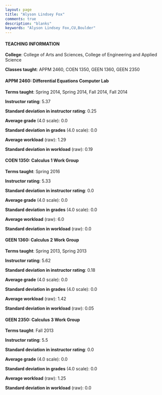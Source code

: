 ```yaml
---
layout: page
title: "Alyson Lindsey Fox" 
comments: true
description: "blanks"
keywords: "Alyson Lindsey Fox,CU,Boulder"
---
```

<head>
<script src="https://ajax.googleapis.com/ajax/libs/jquery/2.1.3/jquery.min.js"></script>
<script src="https://dl.dropboxusercontent.com/s/pc42nxpaw1ea4o9/highcharts.js?dl=0"></script>
<!-- <script src="../assets/js/highcharts.js"></script> -->
<style type="text/css">@font-face {
	font-family: "Bebas Neue";
	src: url(https://www.filehosting.org/file/details/544349/BebasNeue Regular.otf) format("opentype");
	}
	h1.Bebas { 
		font-family: "Bebas Neue", Verdana, Tahoma;
	}
</style>
</head>
	   
#### TEACHING INFORMATION

**College**: College of Arts and Sciences, College of Engineering and Applied Science

**Classes taught**: APPM 2460, COEN 1350, GEEN 1360, GEEN 2350

#### APPM 2460: Differential Equations Computer Lab

**Terms taught**: Spring 2014, Spring 2014, Fall 2014, Fall 2014

**Instructor rating**: 5.37

**Standard deviation in instructor rating**: 0.25

**Average grade** (4.0 scale): 0.0

**Standard deviation in grades** (4.0 scale): 0.0

**Average workload** (raw): 1.29

**Standard deviation in workload** (raw): 0.19

#### COEN 1350: Calculus 1 Work Group

**Terms taught**: Spring 2016

**Instructor rating**: 5.33

**Standard deviation in instructor rating**: 0.0

**Average grade** (4.0 scale): 0.0

**Standard deviation in grades** (4.0 scale): 0.0

**Average workload** (raw): 6.0

**Standard deviation in workload** (raw): 0.0

#### GEEN 1360: Calculus 2 Work Group

**Terms taught**: Spring 2013, Spring 2013

**Instructor rating**: 5.62

**Standard deviation in instructor rating**: 0.18

**Average grade** (4.0 scale): 0.0

**Standard deviation in grades** (4.0 scale): 0.0

**Average workload** (raw): 1.42

**Standard deviation in workload** (raw): 0.05

#### GEEN 2350: Calculus 3 Work Group

**Terms taught**: Fall 2013

**Instructor rating**: 5.5

**Standard deviation in instructor rating**: 0.0

**Average grade** (4.0 scale): 0.0

**Standard deviation in grades** (4.0 scale): 0.0

**Average workload** (raw): 1.25

**Standard deviation in workload** (raw): 0.0

